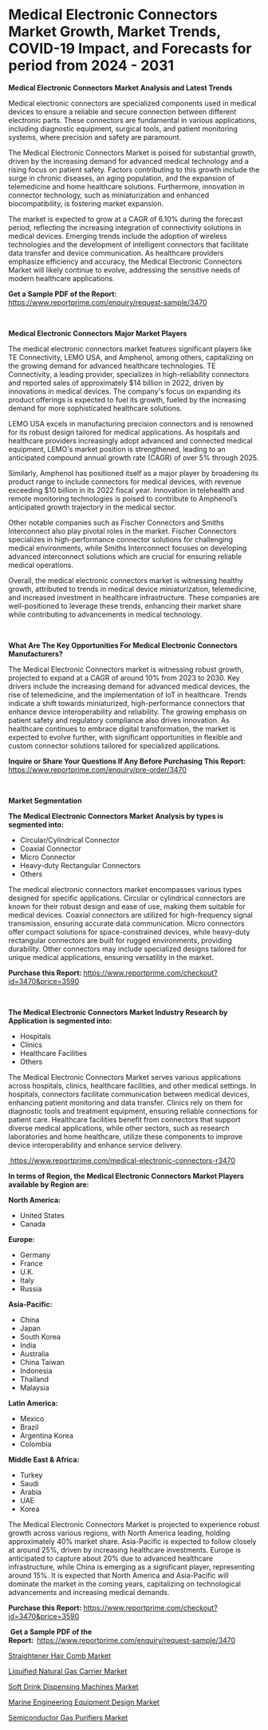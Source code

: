 <p><h1>Medical Electronic Connectors Market Growth, Market Trends, COVID-19 Impact, and Forecasts for period from 2024 - 2031</h1></p><p><strong>Medical Electronic Connectors Market Analysis and Latest Trends</strong></p>
<p><p>Medical electronic connectors are specialized components used in medical devices to ensure a reliable and secure connection between different electronic parts. These connectors are fundamental in various applications, including diagnostic equipment, surgical tools, and patient monitoring systems, where precision and safety are paramount. </p><p>The Medical Electronic Connectors Market is poised for substantial growth, driven by the increasing demand for advanced medical technology and a rising focus on patient safety. Factors contributing to this growth include the surge in chronic diseases, an aging population, and the expansion of telemedicine and home healthcare solutions. Furthermore, innovation in connector technology, such as miniaturization and enhanced biocompatibility, is fostering market expansion.</p><p>The market is expected to grow at a CAGR of 6.10% during the forecast period, reflecting the increasing integration of connectivity solutions in medical devices. Emerging trends include the adoption of wireless technologies and the development of intelligent connectors that facilitate data transfer and device communication. As healthcare providers emphasize efficiency and accuracy, the Medical Electronic Connectors Market will likely continue to evolve, addressing the sensitive needs of modern healthcare applications.</p></p>
<p><strong>Get a Sample PDF of the Report:&nbsp;</strong> <a href="https://www.reportprime.com/enquiry/request-sample/3470">https://www.reportprime.com/enquiry/request-sample/3470</a></p>
<p>&nbsp;</p>
<p><strong>Medical Electronic Connectors Major Market Players</strong></p>
<p><p>The medical electronic connectors market features significant players like TE Connectivity, LEMO USA, and Amphenol, among others, capitalizing on the growing demand for advanced healthcare technologies. TE Connectivity, a leading provider, specializes in high-reliability connectors and reported sales of approximately $14 billion in 2022, driven by innovations in medical devices. The company's focus on expanding its product offerings is expected to fuel its growth, fueled by the increasing demand for more sophisticated healthcare solutions.</p><p>LEMO USA excels in manufacturing precision connectors and is renowned for its robust design tailored for medical applications. As hospitals and healthcare providers increasingly adopt advanced and connected medical equipment, LEMO's market position is strengthened, leading to an anticipated compound annual growth rate (CAGR) of over 5% through 2025.</p><p>Similarly, Amphenol has positioned itself as a major player by broadening its product range to include connectors for medical devices, with revenue exceeding $10 billion in its 2022 fiscal year. Innovation in telehealth and remote monitoring technologies is poised to contribute to Amphenol’s anticipated growth trajectory in the medical sector.</p><p>Other notable companies such as Fischer Connectors and Smiths Interconnect also play pivotal roles in the market. Fischer Connectors specializes in high-performance connector solutions for challenging medical environments, while Smiths Interconnect focuses on developing advanced interconnect solutions which are crucial for ensuring reliable medical operations.</p><p>Overall, the medical electronic connectors market is witnessing healthy growth, attributed to trends in medical device miniaturization, telemedicine, and increased investment in healthcare infrastructure. These companies are well-positioned to leverage these trends, enhancing their market share while contributing to advancements in medical technology.</p></p>
<p>&nbsp;</p>
<p><strong>What Are The Key Opportunities For Medical Electronic Connectors Manufacturers?</strong></p>
<p><p>The Medical Electronic Connectors market is witnessing robust growth, projected to expand at a CAGR of around 10% from 2023 to 2030. Key drivers include the increasing demand for advanced medical devices, the rise of telemedicine, and the implementation of IoT in healthcare. Trends indicate a shift towards miniaturized, high-performance connectors that enhance device interoperability and reliability. The growing emphasis on patient safety and regulatory compliance also drives innovation. As healthcare continues to embrace digital transformation, the market is expected to evolve further, with significant opportunities in flexible and custom connector solutions tailored for specialized applications.</p></p>
<p><strong>Inquire or Share Your Questions If Any Before Purchasing This Report:</strong> <a href="https://www.reportprime.com/enquiry/pre-order/3470">https://www.reportprime.com/enquiry/pre-order/3470</a></p>
<p>&nbsp;</p>
<p><strong>Market Segmentation</strong></p>
<p><strong>The Medical Electronic Connectors Market Analysis by types is segmented into:</strong></p>
<p><ul><li>Circular/Cylindrical Connector</li><li>Coaxial Connector</li><li>Micro Connector</li><li>Heavy-duty Rectangular Connectors</li><li>Others</li></ul></p>
<p><p>The medical electronic connectors market encompasses various types designed for specific applications. Circular or cylindrical connectors are known for their robust design and ease of use, making them suitable for medical devices. Coaxial connectors are utilized for high-frequency signal transmission, ensuring accurate data communication. Micro connectors offer compact solutions for space-constrained devices, while heavy-duty rectangular connectors are built for rugged environments, providing durability. Other connectors may include specialized designs tailored for unique medical applications, ensuring versatility in the market.</p></p>
<p><strong>Purchase this Report:&nbsp;</strong><a href="https://www.reportprime.com/checkout?id=3470&price=3590">https://www.reportprime.com/checkout?id=3470&price=3590</a></p>
<p>&nbsp;</p>
<p><strong>The Medical Electronic Connectors Market Industry Research by Application is segmented into:</strong></p>
<p><ul><li>Hospitals</li><li>Clinics</li><li>Healthcare Facilities</li><li>Others</li></ul></p>
<p><p>The Medical Electronic Connectors Market serves various applications across hospitals, clinics, healthcare facilities, and other medical settings. In hospitals, connectors facilitate communication between medical devices, enhancing patient monitoring and data transfer. Clinics rely on them for diagnostic tools and treatment equipment, ensuring reliable connections for patient care. Healthcare facilities benefit from connectors that support diverse medical applications, while other sectors, such as research laboratories and home healthcare, utilize these components to improve device interoperability and enhance service delivery.</p></p>
<p><a href="https://www.reportprime.com/medical-electronic-connectors-r3470">&nbsp;https://www.reportprime.com/medical-electronic-connectors-r3470</a></p>
<p><strong>In terms of Region, the Medical Electronic Connectors Market Players available by Region are:</strong></p>
<p>
    <p> <strong> North America: </strong>
        <ul>
            <li>United States</li>
            <li>Canada</li>
        </ul>
        </p> 
    <p> <strong> Europe: </strong>
        <ul>
            <li>Germany</li>
            <li>France</li>
            <li>U.K.</li>
            <li>Italy</li>
            <li>Russia</li>
        </ul>
        </p> 
    <p> <strong> Asia-Pacific: </strong>
        <ul>
            <li>China</li>
            <li>Japan</li>
            <li>South Korea</li>
            <li>India</li>
            <li>Australia</li>
            <li>China Taiwan</li>
            <li>Indonesia</li>
            <li>Thailand</li>
            <li>Malaysia</li>
        </ul>
        </p> 
    <p> <strong> Latin America: </strong>
        <ul>
            <li>Mexico</li>
            <li>Brazil</li>
            <li>Argentina Korea</li>
            <li>Colombia</li>
        </ul>
        </p> 
    <p> <strong> Middle East & Africa: </strong>
        <ul>
            <li>Turkey</li>
            <li>Saudi</li>
            <li>Arabia</li>
            <li>UAE</li>
            <li>Korea</li>
        </ul>
    </p>
    </p>
<p><p>The Medical Electronic Connectors Market is projected to experience robust growth across various regions, with North America leading, holding approximately 40% market share. Asia-Pacific is expected to follow closely at around 25%, driven by increasing healthcare investments. Europe is anticipated to capture about 20% due to advanced healthcare infrastructure, while China is emerging as a significant player, representing around 15%. It is expected that North America and Asia-Pacific will dominate the market in the coming years, capitalizing on technological advancements and increasing medical demands.</p></p>
<p><strong>Purchase this Report: </strong><a href="https://www.reportprime.com/checkout?id=3470&price=3590">https://www.reportprime.com/checkout?id=3470&price=3590</a></p>
<p>&nbsp;<strong>Get a Sample PDF of the Report:&nbsp;&nbsp;</strong><a href="https://www.reportprime.com/enquiry/request-sample/3470">https://www.reportprime.com/enquiry/request-sample/3470</a></p>
<p><strong></strong></p>
<p><p><a href="https://www.linkedin.com/pulse/straightener-hair-comb-industry-forecast-market-shifts-strategic-7uuvf?trackingId=n0oaJ7MXSqC6vz%2B0tLPY5Q%3D%3D">Straightener Hair Comb Market</a></p><p><a href="https://issuu.com/reportprime-2/docs/liquified-natural-gas-carrier-marke_2f2a099c09bdee">Liquified Natural Gas Carrier Market</a></p><p><a href="https://www.linkedin.com/pulse/what-growth-opportunities-challenges-soft-drink-dispensing-machines-eao9f?trackingId=sWZmFXvPRFi%2BJefV44A3ZA%3D%3D">Soft Drink Dispensing Machines Market</a></p><p><a href="https://issuu.com/reportprime-2/docs/marine-engineering-equipment-design_e198cb398b49df">Marine Engineering Equipment Design Market</a></p><p><a href="https://github.com/mabutironaldo/Market-Research-Report-List-6/blob/main/semiconductor-gas-purifiers-market.md">Semiconductor Gas Purifiers Market</a></p></p>